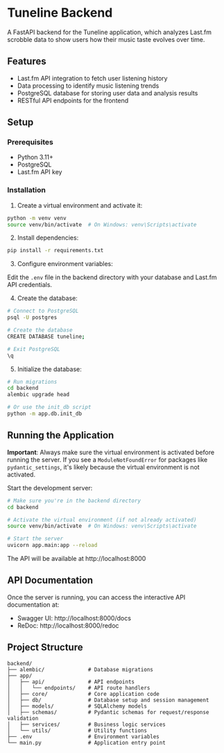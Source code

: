 # Tuneline Backend

A FastAPI backend for the Tuneline application, which analyzes Last.fm scrobble data to show users how their music taste evolves over time.

## Features

- Last.fm API integration to fetch user listening history
- Data processing to identify music listening trends
- PostgreSQL database for storing user data and analysis results
- RESTful API endpoints for the frontend

## Setup

### Prerequisites

- Python 3.11+
- PostgreSQL
- Last.fm API key

### Installation

1. Create a virtual environment and activate it:

```bash
python -m venv venv
source venv/bin/activate  # On Windows: venv\Scripts\activate
```

2. Install dependencies:

```bash
pip install -r requirements.txt
```

3. Configure environment variables:

Edit the `.env` file in the backend directory with your database and Last.fm API credentials.

4. Create the database:

```bash
# Connect to PostgreSQL
psql -U postgres

# Create the database
CREATE DATABASE tuneline;

# Exit PostgreSQL
\q
```

5. Initialize the database:

```bash
# Run migrations
cd backend
alembic upgrade head

# Or use the init_db script
python -m app.db.init_db
```

## Running the Application

**Important**: Always make sure the virtual environment is activated before running the server. If you see a `ModuleNotFoundError` for packages like `pydantic_settings`, it's likely because the virtual environment is not activated.

Start the development server:

```bash
# Make sure you're in the backend directory
cd backend

# Activate the virtual environment (if not already activated)
source venv/bin/activate  # On Windows: venv\Scripts\activate

# Start the server
uvicorn app.main:app --reload
```

The API will be available at http://localhost:8000

## API Documentation

Once the server is running, you can access the interactive API documentation at:

- Swagger UI: http://localhost:8000/docs
- ReDoc: http://localhost:8000/redoc

## Project Structure

```
backend/
├── alembic/              # Database migrations
├── app/
│   ├── api/              # API endpoints
│   │   └── endpoints/    # API route handlers
│   ├── core/             # Core application code
│   ├── db/               # Database setup and session management
│   ├── models/           # SQLAlchemy models
│   ├── schemas/          # Pydantic schemas for request/response validation
│   ├── services/         # Business logic services
│   └── utils/            # Utility functions
├── .env                  # Environment variables
└── main.py               # Application entry point
